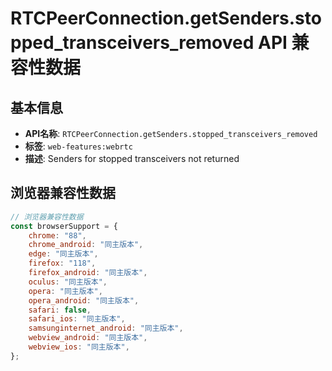 # RTCPeerConnection.getSenders.stopped_transceivers_removed API 兼容性数据

## 基本信息

- **API名称**: `RTCPeerConnection.getSenders.stopped_transceivers_removed`
- **标签**: `web-features:webrtc`
- **描述**: Senders for stopped transceivers not returned

## 浏览器兼容性数据

```javascript
// 浏览器兼容性数据
const browserSupport = {
    chrome: "88",
    chrome_android: "同主版本",
    edge: "同主版本",
    firefox: "118",
    firefox_android: "同主版本",
    oculus: "同主版本",
    opera: "同主版本",
    opera_android: "同主版本",
    safari: false,
    safari_ios: "同主版本",
    samsunginternet_android: "同主版本",
    webview_android: "同主版本",
    webview_ios: "同主版本",
};

```

